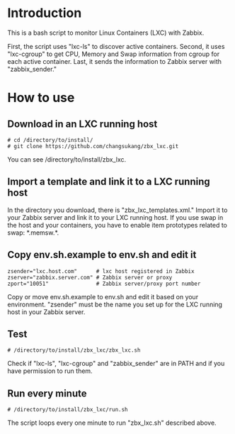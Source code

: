 # Introduction
This is a bash script to monitor Linux Containers (LXC) with Zabbix.

First, the script uses "lxc-ls" to discover active containers. 
Second, it uses "lxc-cgroup" to get CPU, Memory and Swap information from cgroup for each active container.
Last, it sends the information to Zabbix server with "zabbix_sender."

# How to use

## Download in an LXC running host
```
# cd /directory/to/install/
# git clone https://github.com/changsukang/zbx_lxc.git
```
You can see /directory/to/install/zbx_lxc.

## Import a template and link it to a LXC running host
In the directory you download, there is "zbx_lxc_templates.xml." 
Import it to your Zabbix server and link it to your LXC running host.
If you use swap in the host and your containers, you have to enable item prototypes related to swap: \*.memsw.\*.

## Copy env.sh.example to env.sh and edit it
```
zsender="lxc.host.com"      # lxc host registered in Zabbix
zserver="zabbix.server.com" # Zabbix server or proxy
zport="10051"               # Zabbix server/proxy port number
```
Copy or move env.sh.example to env.sh and edit it based on your environment. 
"zsender" must be the name you set up for the LXC running host in your Zabbix server.

## Test
```
# /directory/to/install/zbx_lxc/zbx_lxc.sh
```
Check if "lxc-ls", "lxc-cgroup" and "zabbix_sender" are in PATH and if you have permission to run them.

## Run every minute
```
# /directory/to/install/zbx_lxc/run.sh
```
The script loops every one minute to run "zbx_lxc.sh" described above.
